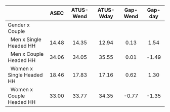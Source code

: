 
|                      |         ASEC |    ATUS-Wend |    ATUS-Wday |     Gap-Wend |      Gap-day |
| -------------------- | :----------: | :----------: | :----------: | :----------: | :----------: |
| Gender x Couple      |              |              |              |              |              |
| &nbsp;&nbsp;Men x Single Headed HH |        14.48 |        14.35 |        12.94 |         0.13 |         1.54 |
| &nbsp;&nbsp;Men x Couple Headed HH |        34.06 |        34.05 |        35.55 |         0.01 |        -1.49 |
| &nbsp;&nbsp;Women x Single Headed HH |        18.46 |        17.83 |        17.16 |         0.62 |         1.30 |
| &nbsp;&nbsp;Women x Couple Headed HH |        33.00 |        33.77 |        34.35 |        -0.77 |        -1.35 |

